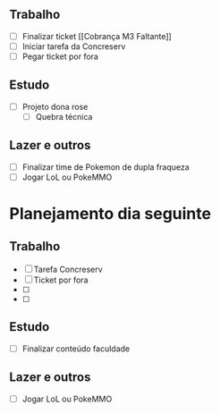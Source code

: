 ## Trabalho
- [ ] Finalizar ticket [[Cobrança M3 Faltante]]
- [ ] Iniciar tarefa da Concreserv
- [ ] Pegar ticket por fora
## Estudo
- [ ] Projeto dona rose
	- [ ] Quebra técnica
## Lazer e outros
- [ ] Finalizar time de Pokemon de dupla fraqueza
- [ ] Jogar LoL ou PokeMMO

# Planejamento dia seguinte
## Trabalho
- [ ] Tarefa Concreserv
- [ ] Ticket por fora
- [ ] 
- [ ] 
## Estudo
- [ ] Finalizar conteúdo faculdade

## Lazer e outros
- [ ] Jogar LoL ou PokeMMO


